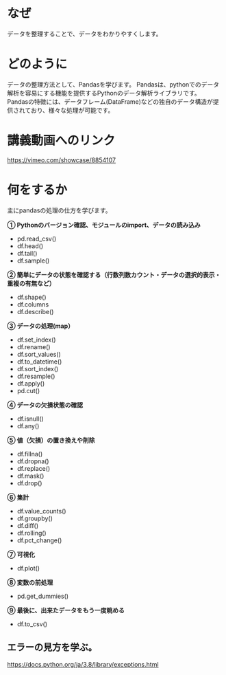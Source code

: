 # なぜ
データを整理することで、データをわかりやすくします。

# どのように
データの整理方法として、Pandasを学びます。
Pandasは、pythonでのデータ解析を容易にする機能を提供するPythonのデータ解析ライブラリです。
Pandasの特徴には、データフレーム(DataFrame)などの独自のデータ構造が提供されており、様々な処理が可能です。

# 講義動画へのリンク

https://vimeo.com/showcase/8854107

# 何をするか
主にpandasの処理の仕方を学びます。



**① Pythonのバージョン確認、モジュールのimport、データの読み込み**

- pd.read_csv()
- df.head()
- df.tail()
- df.sample()

**② 簡単にデータの状態を確認する（行数列数カウント・データの選択的表示・重複の有無など）**

- df.shape()
- df.columns
- df.describe()

**③ データの処理(map）**

- df.set_index()
- df.rename()
- df.sort_values()
- df.to_datetime()
- df.sort_index()
- df.resample()
- df.apply()
- pd.cut()

**④ データの欠損状態の確認** 

- df.isnull()
- df.any()

**⑤ 値（欠損）の置き換えや削除**

- df.fillna()
- df.dropna()
- df.replace()
- df.mask()
- df.drop()

**⑥ 集計**

- df.value_counts()
- df.groupby()
- df.diff()
- df.rolling()
- df.pct_change()

**⑦ 可視化**

- df.plot()

**⑧ 変数の前処理**

- pd.get_dummies()

**⑨ 最後に、出来たデータをもう一度眺める**

- df.to_csv()

## エラーの見方を学ぶ。
https://docs.python.org/ja/3.8/library/exceptions.html
